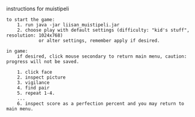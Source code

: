 instructions for muistipeli

	to start the game:
		1. run java -jar liisan_muistipeli.jar
		2. choose play with default settings (difficulty: "kid's stuff", resolution: 1024x768)
				or alter settings, remember apply if desired.

	in game:
		if desired, click mouse secondary to return main menu, caution: progress will not be saved.

		1. click face
		2. inspect picture
		3. vigilance
		4. find pair
		5. repeat 1-4.
		...
		6. inspect score as a perfection percent and you may return to main menu.
